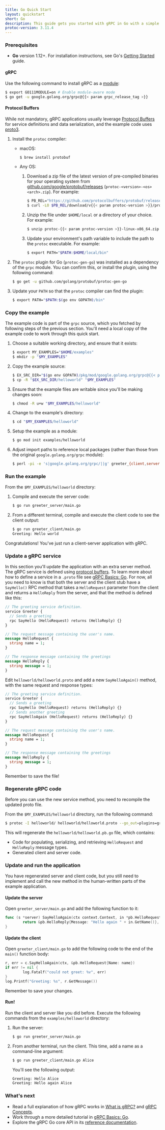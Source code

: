 ```yaml
---
title: Go Quick Start
layout: quickstart
short: Go
description: This guide gets you started with gRPC in Go with a simple working example.
protoc-version: 3.11.4
---
```


### Prerequisites

- **Go** version 1.12+. For installation instructions, see Go's [Getting
  Started](https://golang.org/doc/install) guide.

#### gRPC

Use the following command to install gRPC as a [module][]:

```sh
$ export GO111MODULE=on # Enable module-aware mode
$ go get -u google.golang.org/grpc@{{< param grpc_release_tag >}}
```

#### Protocol Buffers

While not mandatory, gRPC applications usually leverage [Protocol Buffers][pb]
for service definitions and data serialization, and the example code uses
[proto3][].

 1. Install the `protoc` compiler:

    - macOS:

      ```sh
      $ brew install protobuf
      ```

    - Any OS:

       1. Download a zip file of the latest version of pre-compiled binaries for
          your operating system from [github.com/google/protobuf/releases][]
          (`protoc-<version>-<os><arch>.zip`). For example:

          ```sh
          $ PB_REL="https://github.com/protocolbuffers/protobuf/releases"
          $ curl -LO $PB_REL/download/v{{< param protoc-version >}}/protoc-{{< param protoc-version >}}-linux-x86_64.zip
          ```

       2. Unzip the file under `$HOME/local` or a directory of your choice. For
          example:

          ```sh
          $ unzip protoc-{{< param protoc-version >}}-linux-x86_64.zip -d $HOME/local
          ```

       3. Update your environment's path variable to include the path to the
          `protoc` executable. For example:

          ```sh
          $ export PATH="$PATH:$HOME/local/bin"
          ```

 2. The `protoc` plugin for Go (`protoc-gen-go`) was installed as a dependency
    of the `grpc` module. You can confirm this, or install the plugin, using the
    following command:

    ```sh
    $ go get -u github.com/golang/protobuf/protoc-gen-go
    ```

 3. Update your `PATH` so that the `protoc` compiler can find the plugin:

    ```sh
    $ export PATH="$PATH:$(go env GOPATH)/bin"
    ```

### Copy the example

The example code is part of the `grpc` source, which you fetched by following
steps of the previous section. You'll need a local copy of the example code to
work through this quick start.

 1. Choose a suitable working directory, and ensure that it exists:

     ```sh
    $ export MY_EXAMPLES="$HOME/examples"
    $ mkdir -p "$MY_EXAMPLES"
    ```

 2. Copy the example source:

    ```sh
    $ EX_SRC_DIR="$(go env GOPATH)/pkg/mod/google.golang.org/grpc@{{< param grpc_release_tag >}}/examples"
    $ cp -R "$EX_SRC_DIR/helloworld" "$MY_EXAMPLES"
    ```

 3. Ensure that the example files are writable since you'll be making changes soon:

    ```sh
    $ chmod -R u+w "$MY_EXAMPLES/helloworld"
    ```

 4. Change to the example's directory:

    ```sh
    $ cd "$MY_EXAMPLES/helloworld"
    ```

 5. Setup the example as a module:

    ```sh
    $ go mod init examples/helloworld
    ```

 6. Adjust import paths to reference local packages (rather than those from the
    original `google.golang.org/grpc` module):

    ```sh
    $ perl -pi -e 's|google.golang.org/grpc/||g' greeter_{client,server}/main.go
    ```

### Run the example

From the `$MY_EXAMPLES/helloworld` directory:

 1. Compile and execute the server code:

    ```sh
    $ go run greeter_server/main.go
    ```

 2. From a different terminal, compile and execute the client code to see the
    client output:

    ```sh
    $ go run greeter_client/main.go
    Greeting: Hello world
    ```

Congratulations! You've just run a client-server application with gRPC.

### Update a gRPC service

In this section you'll update the application with an extra server method. The
gRPC service is defined using [protocol buffers][pb]. To learn more about how to
define a service in a `.proto` file see [gRPC Basics:
Go](/docs/tutorials/basic/go). For now, all you need to know is that both the
server and the client stub have a `SayHello()` RPC method that takes a
`HelloRequest` parameter from the client and returns a `HelloReply` from the
server, and that the method is defined like this:

```protobuf
// The greeting service definition.
service Greeter {
  // Sends a greeting
  rpc SayHello (HelloRequest) returns (HelloReply) {}
}

// The request message containing the user's name.
message HelloRequest {
  string name = 1;
}

// The response message containing the greetings
message HelloReply {
  string message = 1;
}
```

Edit `helloworld/helloworld.proto` and add a new `SayHelloAgain()` method, with
the same request and response types:

```protobuf
// The greeting service definition.
service Greeter {
  // Sends a greeting
  rpc SayHello (HelloRequest) returns (HelloReply) {}
  // Sends another greeting
  rpc SayHelloAgain (HelloRequest) returns (HelloReply) {}
}

// The request message containing the user's name.
message HelloRequest {
  string name = 1;
}

// The response message containing the greetings
message HelloReply {
  string message = 1;
}
```

Remember to save the file!

### Regenerate gRPC code

Before you can use the new service method, you need to recompile the updated
proto file.

From the `$MY_EXAMPLES/helloworld` directory, run the following command:

```sh
$ protoc -I helloworld/ helloworld/helloworld.proto --go_out=plugins=grpc:helloworld
```

This will regenerate the `helloworld/helloworld.pb.go` file, which contains:

- Code for populating, serializing, and retrieving `HelloRequest` and
  `HelloReply` message types.
- Generated client and server code.

### Update and run the application

You have regenerated server and client code, but you still need to implement
and call the new method in the human-written parts of the example application.

#### Update the server

Open `greeter_server/main.go` and add the following function to it:

```go
func (s *server) SayHelloAgain(ctx context.Context, in *pb.HelloRequest) (*pb.HelloReply, error) {
        return &pb.HelloReply{Message: "Hello again " + in.GetName()}, nil
}
```

#### Update the client

Open `greeter_client/main.go` to add the following code to the end of the
`main()` function body:

```go
r, err = c.SayHelloAgain(ctx, &pb.HelloRequest{Name: name})
if err != nil {
        log.Fatalf("could not greet: %v", err)
}
log.Printf("Greeting: %s", r.GetMessage())
```

Remember to save your changes.

#### Run!

Run the client and server like you did before. Execute the following commands
from the `examples/helloworld` directory:

 1. Run the server:

    ```sh
    $ go run greeter_server/main.go
    ```

 2. From another terminal, run the client. This time, add a name as a
    command-line argument:

    ```sh
    $ go run greeter_client/main.go Alice
    ```

    You'll see the following output:

    ```sh
    Greeting: Hello Alice
    Greeting: Hello again Alice
    ```

### What's next

- Read a full explanation of how gRPC works in [What is gRPC?](/docs/guides/)
  and [gRPC Concepts](/docs/guides/concepts/).
- Work through a more detailed tutorial in [gRPC Basics: Go](/docs/tutorials/basic/go/).
- Explore the gRPC Go core API in its [reference
  documentation](https://godoc.org/google.golang.org/grpc).

[github.com/google/protobuf/releases]: https://github.com/google/protobuf/releases
[module]: https://github.com/golang/go/wiki/Modules
[pb]: https://developers.google.com/protocol-buffers
[proto3]: https://developers.google.com/protocol-buffers/docs/proto3
